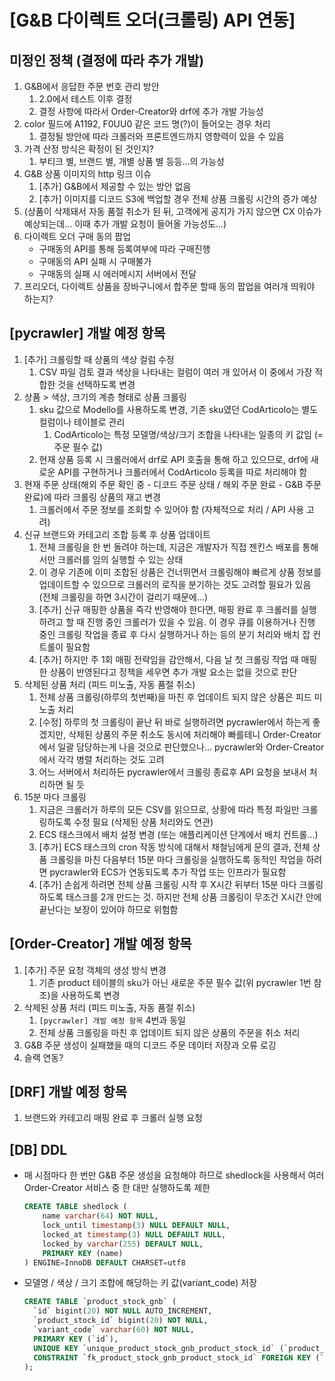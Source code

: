 # [G&B 다이렉트 오더(크롤링) API 연동]

## 미정인 정책 (결정에 따라 추가 개발)

1. G&B에서 응답한 주문 번호 관리 방안
    1. 2.0에서 테스트 이후 결정
    2. 결정 사항에 따라서 Order-Creator와 drf에 추가 개발 가능성
2. color 필드에 A1192, F0UU0 같은 코드 명(?)이 들어오는 경우 처리
    1. 결정될 방안에 따라 크롤러와 프론트엔드까지 영향력이 있을 수 있음
3. 가격 산정 방식은 확정이 된 것인지?
    1. 부티크 별, 브랜드 별, 개별 상품 별 등등...의 가능성
4. G&B 상품 이미지의 http 링크 이슈
    1. [추가] G&B에서 제공할 수 있는 방안 없음
    2. [추가] 이미지를 디코드 S3에 백업할 경우 전체 상품 크롤링 시간의 증가 예상
5. (상품이 삭제돼서 자동 품절 취소가 된 뒤, 고객에게 공지가 가지 않으면 CX 이슈가 예상되는데... 이때 추가 개발 요청이 들어올 가능성도...)
6. 다이렉트 오더 구매 동의 팝업
    - 구매동의 API를 통해 등록여부에 따라 구매진행
    - 구매동의 API 실패 시 구매불가
    - 구매동의 실패 시 에러메시지 서버에서 전달
7. 프리오더, 다이렉트 상품을 장바구니에서 합주문 할때 동의 팝업을 여러개 띄워야 하는지?

## [pycrawler] 개발 예정 항목

1. [추가] 크롤링할 때 상품의 색상 컬럼 수정
    1. CSV 파일 검토 결과 색상을 나타내는 컬럼이 여러 개 있어서 이 중에서 가장 적합한 것을 선택하도록 변경
2. 상품 > 색상, 크기의 계층 형태로 상품 크롤링
    1. sku 값으로 Modello를 사용하도록 변경, 기존 sku였던 CodArticolo는 별도 컬럼이나 테이블로 관리
        1. CodArticolo는 특정 모델명/색상/크기 조합을 나타내는 일종의 키 값임 (= 주문 필수 값)
    2. 현재 상품 등록 시 크롤러에서 drf로 API 호출을 통해 하고 있으므로, drf에 새로운 API를 구현하거나 크롤러에서 CodArticolo 등록을 따로 처리해야 함
3. 현재 주문 상태(해외 주문 확인 중 - 디코드 주문 상태 / 해외 주문 완료 - G&B 주문 완료)에 따라 크롤링 상품의 재고 변경
    1. 크롤러에서 주문 정보를 조회할 수 있어야 함 (자체적으로 처리 / API 사용 고려)
4. 신규 브랜드와 카테고리 조합 등록 후 상품 업데이트
    1. 전체 크롤링을 한 번 돌려야 하는데, 지금은 개발자가 직접 젠킨스 배포를 통해서만 크롤러를 임의 실행할 수 있는 상태
    2. 이 경우 기존에 이미 조합된 상품은 건너뛰면서 크롤링해야 빠르게 상품 정보를 업데이트할 수 있으므로 크롤러의 로직을 분기하는 것도 고려할 필요가 있음 (전체 크롤링을 하면 3시간이 걸리기 때문에...)
    3. [추가] 신규 매핑한 상품을 즉각 반영해야 한다면, 매핑 완료 후 크롤러를 실행하려고 할 때 진행 중인 크롤러가 있을 수 있음. 이 경우 큐를 이용하거나 진행 중인 크롤링 작업을 종료 후 다시 실행하거나 하는 등의 분기 처리와 배치 잡 컨트롤이 필요함
    4. [추가] 하지만 주 1회 매핑 전략임을 감안해서, 다음 날 첫 크롤링 작업 때 매핑한 상품이 반영된다고 정책을 세우면 추가 개발 요소는 없을 것으로 판단
5. 삭제된 상품 처리 (피드 미노출, 자동 품절 취소)
    1. 전체 상품 크롤링(하루의 첫번째)을 마친 후 업데이트 되지 않은 상품은 피드 미노출 처리
    2. [수정] 하루의 첫 크롤링이 끝난 뒤 바로 실행하려면 pycrawler에서 하는게 좋겠지만, 삭제된 상품의 주문 취소도 동시에 처리해야 빠를테니 Order-Creator에서 일괄 담당하는게 나을 것으로 판단했으나... pycrawler와 Order-Creator에서 각각 병렬 처리하는 것도 고려
    3. 어느 서버에서 처리하든 pycrawler에서 크롤링 종료후 API 요청을 보내서 처리하면 될 듯
6. 15분 마다 크롤링
    1. 지금은 크롤러가 하루의 모든 CSV를 읽으므로, 상황에 따라 특정 파일만 크롤링하도록 수정 필요 (삭제된 상품 처리와도 연관)
    2. ECS 태스크에서 배치 설정 변경 (또는 애플리케이션 단계에서 배치 컨트롤...)
    3. [추가] ECS 태스크의 cron 작동 방식에 대해서 채철님에게 문의 결과, 전체 상품 크롤링을 마친 다음부터 15분 마다 크롤링을 실행하도록 동적인 작업을 하려면 pycrawler와 ECS가 연동되도록 추가 작업 또는 인프라가 필요함
    4. [추가] 손쉽게 하려면 전체 상품 크롤링 시작 후 X시간 뒤부터 15분 마다 크롤링하도록 태스크를 2개 만드는 것. 하지만 전체 상품 크롤링이 무조건 X시간 안에 끝난다는 보장이 있어야 하므로 위험함

## [Order-Creator] 개발 예정 항목

1. [추가] 주문 요청 객체의 생성 방식 변경
    1. 기존 product 테이블의 sku가 아닌 새로운 주문 필수 값(위 pycrawler 1번 참조)을 사용하도록 변경
2. 삭제된 상품 처리 (피드 미노출, 자동 품절 취소)
    1. `[pycrawler] 개발 예정 항목` 4번과 동일
    2. 전체 상품 크롤링을 마친 후 업데이트 되지 않은 상품의 주문을 취소 처리
3. G&B 주문 생성이 실패했을 때의 디코드 주문 데이터 저장과 오류 로깅
4. 슬랙 연동?

## [DRF] 개발 예정 항목

1. 브랜드와 카테고리 매핑 완료 후 크롤러 실행 요청

## [DB] DDL

- 매 시점마다 한 번만 G&B 주문 생성을 요청해야 하므로 shedlock을 사용해서 여러 Order-Creator 서비스 중 한 대만 실행하도록 제한
    
    ```sql
    CREATE TABLE shedlock (
    	name varchar(64) NOT NULL,
    	lock_until timestamp(3) NULL DEFAULT NULL,
    	locked_at timestamp(3) NULL DEFAULT NULL,
    	locked_by varchar(255) DEFAULT NULL,
    	PRIMARY KEY (name)
    ) ENGINE=InnoDB DEFAULT CHARSET=utf8
    ```
    
- 모델명 / 색상 / 크기 조합에 해당하는 키 값(variant_code) 저장
    
    ```sql
    CREATE TABLE `product_stock_gnb` (
      `id` bigint(20) NOT NULL AUTO_INCREMENT,
      `product_stock_id` bigint(20) NOT NULL,
      `variant_code` varchar(60) NOT NULL,
      PRIMARY KEY (`id`),
      UNIQUE KEY `unique_product_stock_gnb_product_stock_id` (`product_stock_id`),
      CONSTRAINT `fk_product_stock_gnb_product_stock_id` FOREIGN KEY (`product_stock_id`) REFERENCES `product_stock` (`id`) ON DELETE CASCADE ON UPDATE CASCADE
    );
    ```
